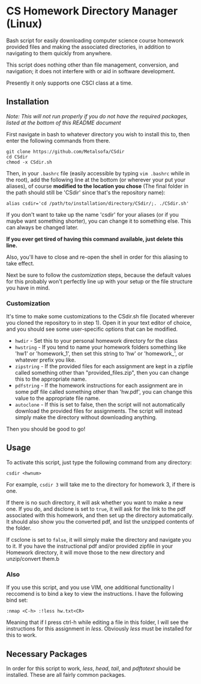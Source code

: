# CS Homework Directory Manager (Linux)
Bash script for easily downloading computer science course homework provided files and making the associated directories, in addition to navigating to them quickly from anywhere.

This script does nothing other than file management, conversion, and navigation; it does not interfere with or aid in software development.

Presently it only supports one CSCI class at a time.

## Installation ##
*Note: This will not run properly if you do not have the required packages, listed at the bottom of this README document*

First navigate in bash to whatever directory you wish to install this to, then enter the following commands from there.

~~~~
git clone https://github.com/Metalsofa/CSdir
cd CSdir
chmod -x CSdir.sh
~~~~
Then, in your `.bashrc` file (easily accessible by typing `vim .bashrc` while in the root), add the following line at the bottom (or wherever your put your aliases), of course **modified to the location you chose** (The final folder in the path should still be 'CSdir' since that's the repository name):
~~~~
alias csdir='cd /path/to/installation/directory/CSdir/;. ./CSdir.sh'
~~~~
If you don't want to take up the name 'csdir' for your aliases (or if you maybe want something shorter), you can change it to something else. This can always be changed later.

**If you ever get tired of having this command available, just delete this line.**

Also, you'll have to close and re-open the shell in order for this aliasing to take effect.

Next be sure to follow the *customization* steps, because the default values for this probably won't perfectly line up with your setup or the file structure you have in mind.

### Customization
It's time to make some customizations to the CSdir.sh file (located wherever you cloned the repository to in step 1). Open it in your text editor of choice, and you should see some user-specific options that can be modified.
* `hwdir` - Set this to your personal homework directory for the class
* `hwstring` - If you tend to name your homework folders something like 'hw1' or 'homework_1', then set this string to 'hw' or 'homework_', or whatever prefix you like.
* `zipstring` - If the provided files for each assignment are kept in a zipfile called something other than "provided_files.zip", then you can change this to the appropriate name.
* `pdfstring` - If the homework instructions for each assignment are in some pdf file called something other than 'hw.pdf', you can change this value to the appropriate file name.
* `autoclone` - If this is set to false, then the script will not automatically download the provided files for assignments. The script will instead simply make the directory without downloading anything.

Then you should be good to go!

## Usage
To activate this script, just type the following command from any directory:

`csdir <hwnum>`

For example, `csdir 3` will take me to the directory for homework 3, if there is one.

If there is no such directory, it will ask whether you want to make a new one. If you do, and dsclone is set to `true`, it will ask for the link to the pdf associated with this homework, and then set up the directory automatically. It should also show you the converted pdf, and list the unzipped contents of the folder.

If csclone is set to `false`, it will simply make the directory and navigate you to it. If you have the instructional pdf and/or provided zipfile in your Homework directory, it will move those to the new directory and unzip/convert them.b

### Also
If you use this script, and you use VIM, one additional functionality I reccomend is to bind a key to view the instructions. I have the following bind set:
~~~~
:nmap <C-h> :!less hw.txt<CR>
~~~~
Meaning that if I press ctrl-h while editing a file in this folder, I will see the instructions for this assignment in *less*. Obviously *less* must be installed for this to work.

## Necessary Packages
In order for this script to work, *less*, *head*, *tail*, and *pdftotext* should be installed. These are all fairly common packages.
